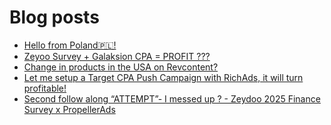 # Blog posts
<!-- BLOG-POST-LIST:START -->
- [Hello from Poland🇵🇱!](https://afflift.com/f/threads/hello-from-poland%F0%9F%87%B5%F0%9F%87%B1.10606/)
- [Zeyoo Survey + Galaksion CPA = PROFIT ???](https://afflift.com/f/threads/zeyoo-survey-galaksion-cpa-profit.10574/)
- [Change in products in the USA on Revcontent?](https://afflift.com/f/threads/change-in-products-in-the-usa-on-revcontent.10604/)
- [Let me setup a Target CPA Push Campaign with RichAds, it will turn profitable!](https://afflift.com/f/threads/let-me-setup-a-target-cpa-push-campaign-with-richads-it-will-turn-profitable.10579/)
- [Second follow along “ATTEMPT”- I messed up ? - Zeydoo 2025 Finance Survey x PropellerAds](https://afflift.com/f/threads/second-follow-along-%E2%80%9Cattempt%E2%80%9D-i-messed-up-zeydoo-2025-finance-survey-x-propellerads.10607/)
<!-- BLOG-POST-LIST:END -->
